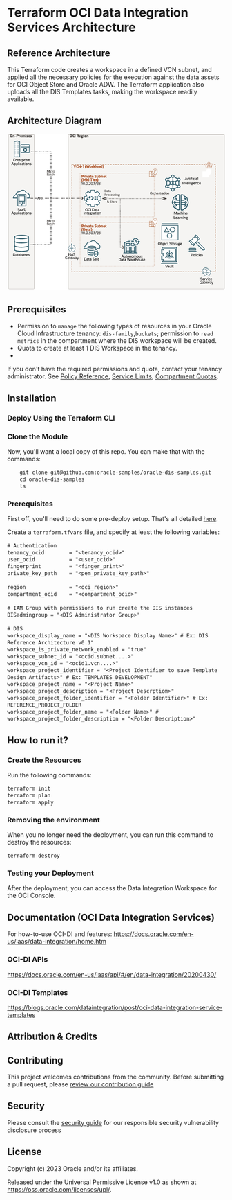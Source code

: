 # Terraform OCI Data Integration Services Architecture

## Reference Architecture

This Terraform code creates a workspace in a defined VCN subnet, and applied all the necessary policies for the execution against the data assets for OCI Object Store and Oracle ADW. The Terraform application also uploads all the DIS Templates tasks, making the workspace readily available.
## Architecture Diagram 

![](./images/DIS-Reference-Architecture.png)

## Prerequisites

- Permission to `manage` the following types of resources in your Oracle Cloud Infrastructure tenancy: `dis-family`,`buckets`; permission to `read metrics` in the compartment where the DIS workspace will be created. 
- Quota to create at least 1 DIS Workspace in the tenancy.
- 
If you don't have the required permissions and quota, contact your tenancy administrator. See [Policy Reference](https://docs.cloud.oracle.com/en-us/iaas/Content/Identity/Reference/policyreference.htm), [Service Limits](https://docs.cloud.oracle.com/en-us/iaas/Content/General/Concepts/servicelimits.htm), [Compartment Quotas](https://docs.cloud.oracle.com/iaas/Content/General/Concepts/resourcequotas.htm).

## Installation 
### Deploy Using the Terraform CLI

### Clone the Module

Now, you'll want a local copy of this repo. You can make that with the commands:

```
    git clone git@github.com:oracle-samples/oracle-dis-samples.git
    cd oracle-dis-samples
    ls
```

### Prerequisites
First off, you'll need to do some pre-deploy setup.  That's all detailed [here](https://github.com/cloud-partners/oci-prerequisites).

Create a `terraform.tfvars` file, and specify at least the following variables:

```
# Authentication
tenancy_ocid        = "<tenancy_ocid>"
user_ocid           = "<user_ocid>"
fingerprint         = "<finger_print>"
private_key_path    = "<pem_private_key_path>"

region              = "<oci_region>"
compartment_ocid    = "<compartment_ocid>"

# IAM Group with permissions to run create the DIS instances
DISadmingroup = "<DIS Administrator Group>"

# DIS
workspace_display_name = "<DIS Workspace Display Name>" # Ex: DIS Reference Architecture v0.1"
workspace_is_private_network_enabled = "true"
workspace_subnet_id = "<ocid.subnet....>"
workspace_vcn_id = "<ocid1.vcn....>"
workspace_project_identifier = "<Project Identifier to save Template Design Artifacts>" # Ex: TEMPLATES_DEVELOPMENT"
workspace_project_name = "<Project Name>" 
workspace_project_description = "<Project Descrptiom>" 
workspace_project_folder_identifier = "<Folder Identifier>" # Ex: REFERENCE_PROJECT_FOLDER
workspace_project_folder_name = "<Folder Name>" # 
workspace_project_folder_description = "<Folder Description>" 

```
## How to run it?

### Create the Resources

Run the following commands:

    terraform init
    terraform plan
    terraform apply

### Removing the environment
When you no longer need the deployment, you can run this command to destroy the resources:

    terraform destroy

### Testing your Deployment
After the deployment, you can access the Data Integration Workspace for the OCI Console.

## Documentation (OCI Data Integration Services) 
For how-to-use OCI-DI and features:
https://docs.oracle.com/en-us/iaas/data-integration/home.htm

### OCI-DI APIs
https://docs.oracle.com/en-us/iaas/api/#/en/data-integration/20200430/

### OCI-DI Templates
https://blogs.oracle.com/dataintegration/post/oci-data-integration-service-templates

## Attribution & Credits

## Contributing

This project welcomes contributions from the community. Before submitting a pull request, please [review our contribution guide](./CONTRIBUTING.md)

## Security

Please consult the [security guide](./SECURITY.md) for our responsible security vulnerability disclosure process

## License

Copyright (c) 2023 Oracle and/or its affiliates.

Released under the Universal Permissive License v1.0 as shown at
<https://oss.oracle.com/licenses/upl/>.
